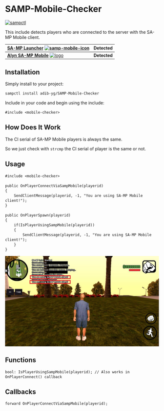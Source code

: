 # SAMP-Mobile-Checker
[![sampctl](https://img.shields.io/badge/sampctl-SAMP--Mobile--Checker-2f2f2f.svg?style=for-the-badge)](https://github.com/adib-yg/SAMP-Mobile-Checker)

This include detects players who are connected to the server with the SA-MP Mobile client.

| [SA-MP Launcher](https://play.google.com/store/apps/details?id=ru.unisamp_mobile.launcher) <a href="https://play.google.com/store/apps/details?id=ru.unisamp_mobile.launcher"><img src="https://i.ibb.co/M7Rd20t/samp-mobile-icon.webp" alt="samp-mobile-icon" border="0" width="30" height="30"/></a> | Detected |
| --------- | --------- |
| [**Alyn SA-MP Mobile**](https://play.google.com/store/apps/details?id=ro.alynsampmobile.launcher&hl=en&gl=US&pli=1) <a href="https://play.google.com/store/apps/details?id=ro.alynsampmobile.launcher&hl=en&gl=US&pli=1"><img src="https://play-lh.googleusercontent.com/M-cdx4P7FYmzHjijKtk8qNJcPRGQyVK6Z2HlJ48l07gKlkpfYSr0bz-Xq9RreeLfbh31=w240-h480-rw" alt="logo" border="0" width="30" height="30"></a> | **Detected** |

## Installation
Simply install to your project:

```bash
sampctl install adib-yg/SAMP-Mobile-Checker
```
Include in your code and begin using the include:

```pawn
#include <mobile-checker>
```

## How Does It Work
The CI serial of SA-MP Mobile players is always the same.

So we just check with `strcmp` the CI serial of player is the same or not.

## Usage
```pawn
#include <mobile-checker>

public OnPlayerConnectViaSampMobile(playerid) 
{
    SendClientMessage(playerid, -1, "You are using SA-MP Mobile client!");
}

public OnPlayerSpawn(playerid) 
{
    if(IsPlayerUsingSampMobile(playerid)) 
    {
        SendClientMessage(playerid, -1, "You are using SA-MP Mobile client!");
    }
}
```

<kbd><img src="screenshot.jpg"/></kbd>

## Functions
```pawn
bool: IsPlayerUsingSampMobile(playerid); // Also works in OnPlayerConnect() callback
```

## Callbacks
```pawn
forward OnPlayerConnectViaSampMobile(playerid);
```
